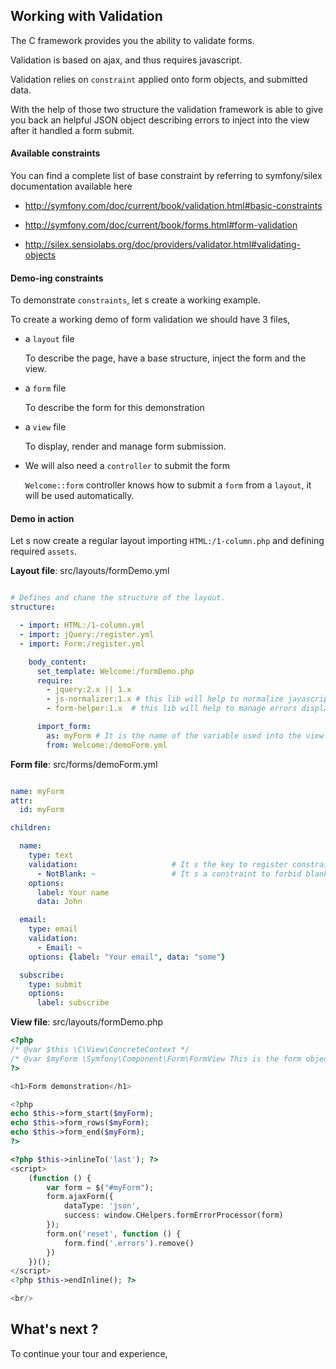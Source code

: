 ## Working with Validation

The C framework provides you the ability to validate forms.

Validation is based on ajax, and thus requires javascript.

Validation relies on `constraint` applied onto form objects, and submitted data.

With the help of those two structure the validation framework
is able to give you back an helpful JSON object
describing errors to inject into the view after it handled a form submit.

#### Available constraints

You can find a complete list of base constraint by referring to symfony/silex documentation available here

- http://symfony.com/doc/current/book/validation.html#basic-constraints

- http://symfony.com/doc/current/book/forms.html#form-validation

- http://silex.sensiolabs.org/doc/providers/validator.html#validating-objects

#### Demo-ing constraints

To demonstrate `constraints`, let s create a working example.

To create a working demo of form validation we should have 3 files,

- a `layout` file

    To describe the page, have a base structure, inject the form and the view.

- a `form` file

    To describe the form for this demonstration

- a `view` file

    To display, render and manage form submission.

- We will also need a `controller` to submit the form

    `Welcome::form` controller knows how to submit a `form` from a `layout`, it will be used automatically.


#### Demo in action

Let s now create a regular layout importing `HTML:/1-column.php` and defining required `assets`.

__Layout file__: src/layouts/formDemo.yml
```yml

# Defines and chane the structure of the layout.
structure:

  - import: HTML:/1-column.yml
  - import: jQuery:/register.yml
  - import: Form:/register.yml

    body_content:
      set_template: Welcome:/formDemo.php
      require:
        - jquery:2.x || 1.x
        - js-normalizer:1.x # this lib will help to normalize javascript capabilities
        - form-helper:1.x  # this lib will help to manage errors display and ajax validation.

      import_form:
        as: myForm # It is the name of the variable used into the view
        from: Welcome:/demoForm.yml

```


__Form file__: src/forms/demoForm.yml
```yml

name: myForm
attr:
  id: myForm

children:

  name:
    type: text
    validation:                     # It s the key to register constraints.
      - NotBlank: ~                 # It s a constraint to forbid blank values.
    options:
      label: Your name
      data: John

  email:
    type: email
    validation:
      - Email: ~
    options: {label: "Your email", data: "some"}

  subscribe:
    type: submit
    options:
      label: subscribe
```

__View file__: src/layouts/formDemo.php
```php
<?php
/* @var $this \C\View\ConcreteContext */
/* @var $myForm \Symfony\Component\Form\FormView This is the form object to render. */
?>

<h1>Form demonstration</h1>

<?php
echo $this->form_start($myForm);
echo $this->form_rows($myForm);
echo $this->form_end($myForm);
?>

<?php $this->inlineTo('last'); ?>
<script>
    (function () {
        var form = $("#myForm");
        form.ajaxForm({
            dataType: 'json',
            success: window.CHelpers.formErrorProcessor(form)
        });
        form.on('reset', function () {
            form.find('.errors').remove()
        })
    })();
</script>
<?php $this->endInline(); ?>

<br/>
```


## What's next ?

To continue your tour and experience,
